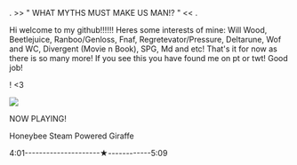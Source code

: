 . >> " WHAT MYTHS MUST MAKE US MAN!? " << .

Hi welcome to my github!!!!!!
Heres some interests of mine:
Will Wood, Beetlejuice, Ranboo/Genloss, Fnaf, Regretevator/Pressure, Deltarune, Wof and WC, Divergent (Movie n Book), SPG, Md and etc! That's it for now as there is so many more!
If you see this you have found me on pt or twt! Good job!

! <3

![](https://github.com/user-attachments/assets/5f436950-11ee-4dc5-a0c8-c54fe1d6fa5c)

 NOW PLAYING!
             
 Honeybee
 Steam Powered Giraffe
 
 4:01---------------------★------------5:09 
